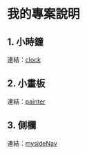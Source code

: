 # 我的專案說明

## 1. 小時鐘

連結：[clock](clock)

## 2. 小畫板

連結：[painter](painter)

## 3. 側欄

連結：[mysideNav](mysideNav)
